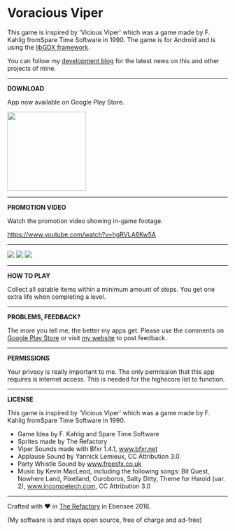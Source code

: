 # Voracious Viper

This game is inspired by 'Vicious Viper' which was a game made by F. Kahlig fromSpare Time Software in 1990. The game is for Android and is using the [libGDX framework](https://github.com/libgdx/libgdx).

You can follow my <a href="https://goo.gl/U0x1Fy">development blog</a> for the latest news on this and other projects of mine.

***

**DOWNLOAD**

App now available on Google Play Store.

<a href="https://goo.gl/g0przi"><img src="http://therefactory.bplaced.net/img/google-play-badge.png" width="180"></a>

***

**PROMOTION VIDEO**

Watch the promotion video showing in-game footage.

https://www.youtube.com/watch?v=hgRVLA6Kw5A

***

![](https://github.com/frittatenbank/voraciousviper/raw/master/excluded-resources/screenshots/en/1.png)
![](https://github.com/frittatenbank/voraciousviper/raw/master/excluded-resources/screenshots/en/2.png)
![](https://github.com/frittatenbank/voraciousviper/raw/master/excluded-resources/screenshots/en/3.png)

***

**HOW TO PLAY**

Collect all eatable items within a minimum amount of steps. You get one extra life when completing a level.

***

**PROBLEMS, FEEDBACK?**

The more you tell me, the better my apps get. Please use the comments on <a href="https://goo.gl/g0przi">Google Play Store</a> or visit <a href="http://goo.gl/KvKHze">my website</a> to post feedback. 

***

**PERMISSIONS**

Your privacy is really important to me. The only permission that this app requires is internet access. This is needed for the highscore list to function.

***

**LICENSE**

This game is inspired by 'Vicious Viper' which was a game made by F. Kahlig fromSpare Time Software in 1990.

* Game Idea by F. Kahlig and Spare Time Software
* Sprites made by The Refactory
* Viper Sounds made with Bfxr 1.4.1, www.bfxr.net
* Applause Sound by Yannick Lemieux, CC Attribution 3.0
* Party Whistle Sound by www.freesfx.co.uk
* Music by Kevin MacLeod, including the following songs: Bit Quest, Nowhere Land, Pixelland, Ouroboros, Salty Ditty, Theme for Harold (var. 2), www.incompetech.com, CC Attribution 3.0

***

Crafted with &hearts; in <a href="http://goo.gl/KvKHze">The Refactory</a> in Ebensee 2016.

(My software is and stays open source, free of charge and ad-free)
